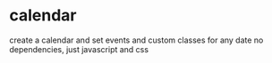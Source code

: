 # calendar
create a calendar and set events and custom classes for any date
no dependencies, just javascript and css
